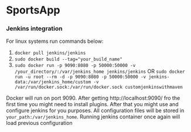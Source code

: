 # SportsApp

### Jenkins integration

For linux systems run commands below:
1. `docker pull jenkins/jenkins`
2. `sudo docker build --tag="your_build_name"`
3. `sudo docker run -p 9090:8080 -p 50000:50000 -v /your_directory/:/var/jenkins_home jenkins/jenkins`
 OR
 `sudo docker run -u root --rm -d -p 9090:8080 -p 50000:50000 -v jenkins-data:/var/jenkins_home/custom -v /var/run/docker.sock:/var/run/docker.sock customjenkinswithmaven`

Docker will run on port 9090. After getting http://localhost:9090/ fro the first time you might need to install plugins.
After that you might use and configure jenkins for you purposes.
All configuration files will be stored in `your_path:/var/jenkins_home`. Running jenkins container once again will load previous configuration
